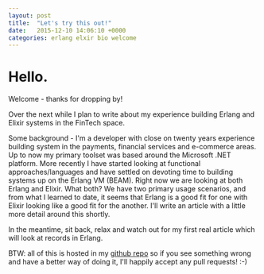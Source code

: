 ```yaml
---
layout: post
title:  "Let's try this out!"
date:   2015-12-10 14:06:10 +0000
categories: erlang elxir bio welcome
---
```

Hello.
====== 

Welcome - thanks for dropping by!

Over the next while I plan to write about my experience building Erlang and Elixir systems in the FinTech space.

Some background - I'm a developer with close on twenty years experience building system in the payments, 
financial services and e-commerce areas. Up to now my primary toolset was based around the Microsoft .NET 
platform. More recently I have started looking at functional approaches/languages and have settled on devoting 
time to building systems up on the Erlang VM (BEAM). Right now we are looking at both Erlang and Elixir. What both? We 
have two primary usage scenarios, and from what I learned to date, it seems that Erlang is a good fit for one 
with Elixir looking like a good fit for the another. I'll write an article with a little more detail around this shortly.

In the meantime, sit back, relax and watch out for my first real article which will look at records in Erlang.

BTW: all of this is hosted in my [github repo](http://github.com/brianboru/brianboru.github.io) so if you see 
something wrong and have a better way of doing it, I'll happily accept any pull requests! :-)
 